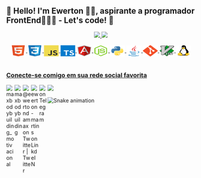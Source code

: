 ## 🚀 Hello! I'm Ewerton 🖐🏻, aspirante a programador FrontEnd👩🏻‍💻 - Let's code! 🚀
<div align="center">
  <a href="https://github.com/Ewertondamax">
  <img height="180em" src="https://github-readme-stats.vercel.app/api?username=EwertondaMax&show_icons=true&theme=dracula&include_all_commits=true&count_private=true"/>
  <img height="180em" src="https://github-readme-stats.vercel.app/api/top-langs/?username=Ewertondamax&layout=compact&langs_count=7&theme=dracula"/>
</div>   

  <div align="center" valign="top"><br>

  <img align="center" alt="HTML" height="30" width="40" src="https://raw.githubusercontent.com/devicons/devicon/master/icons/html5/html5-original.svg">

  

  <img align="center" alt="CSS" height="30" width="40" src="https://raw.githubusercontent.com/devicons/devicon/master/icons/css3/css3-original.svg">

 

  <img align="center" alt="Js" height="30" width="40" src="https://raw.githubusercontent.com/devicons/devicon/master/icons/javascript/javascript-original.svg">

  

  <img align="center" alt="Js" height="30" width="40" src="https://raw.githubusercontent.com/devicons/devicon/master/icons/typescript/typescript-plain.svg">

  

  <img align="center" alt="Angular" height="30" width="40" src="https://raw.githubusercontent.com/devicons/devicon/master/icons/angularjs/angularjs-original.svg">

  

  <img align="center" alt="nodejs" height="30" width="40" src="https://raw.githubusercontent.com/devicons/devicon/master/icons/nodejs/nodejs-original.svg">

 

  <img align="center" alt="Python" height="30" width="40" src="https://raw.githubusercontent.com/devicons/devicon/master/icons/python/python-original.svg">

  

  <img align="center" alt="CSS" height="30" width="40" src="https://raw.githubusercontent.com/devicons/devicon/master/icons/java/java-original.svg">

  

  <img align="center" alt="git" height="30" width="40" src="https://raw.githubusercontent.com/devicons/devicon/master/icons/git/git-original.svg">

  <img align="center" alt="CSS" height="30" width="40" src="https://raw.githubusercontent.com/devicons/devicon/master/icons/vim/vim-original.svg">

  <img align="center" alt="linux" height="30" width="40" src="https://raw.githubusercontent.com/devicons/devicon/master/icons/linux/linux-original.svg">

</div><br>
  
  ### Conecte-se comigo em sua rede social favorita
  
<div> 
  <a href="https://www.instagram.com/maxbodybuilding_motivacional/" target="_blank">
  <img align="left" alt="maxbodybuilding_motivacional" width="22px" src="https://cdn.jsdelivr.net/npm/simple-icons@v3/icons/instagram.svg" />
</a>

<a href="" target="_blank">
  <img align="left" alt="maxbodybuilding" width="22px" src="https://cdn.jsdelivr.net/npm/simple-icons@3.13.0/icons/youtube.svg" />
</a>

<a href="https://twitter.com/ewertondamax" target="_blank">
  <img align="left" alt="@ewertondamax on Twitter | Twitter" width="22px" src="https://cdn.jsdelivr.net/npm/simple-icons@v3/icons/twitter.svg" />
</a>
<a href="https://www.linkedin.com/in/ewerton-martins-4b5765230/" target="_blank">
  <img align="left" alt="ewerton-martins on LinkdeIN" width="22px" src="https://cdn.jsdelivr.net/npm/simple-icons@v3/icons/linkedin.svg" />
</a>
<a href="" target="_blank">
  <img align="left" alt=" on Telegram" width="22px" src="https://cdn.jsdelivr.net/npm/simple-icons@v3/icons/telegram.svg" />
</a>
  
  
  ![](https://visitor-badge.glitch.me/badge?page_id=vinnypessoni)
  
  
![Snake animation](https://github.com/Ewertondamax/GabrielCostaLuiz/blob/output/github-contribution-grid-snake.svg)
 
</div>
  
